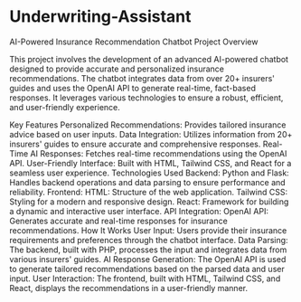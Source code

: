 # Underwriting-Assistant
AI-Powered Insurance Recommendation Chatbot
Project Overview

This project involves the development of an advanced AI-powered chatbot designed to provide accurate and personalized insurance recommendations. 
The chatbot integrates data from over 20+ insurers' guides and uses the OpenAI API to generate real-time, fact-based responses. It leverages various technologies to ensure a robust, efficient, and user-friendly experience.

Key Features
Personalized Recommendations: Provides tailored insurance advice based on user inputs.
Data Integration: Utilizes information from 20+ insurers' guides to ensure accurate and comprehensive responses.
Real-Time AI Responses: Fetches real-time recommendations using the OpenAI API.
User-Friendly Interface: Built with HTML, Tailwind CSS, and React for a seamless user experience.
Technologies Used
Backend:
Python and Flask: Handles backend operations and data parsing to ensure performance and reliability.
Frontend:
HTML: Structure of the web application.
Tailwind CSS: Styling for a modern and responsive design.
React: Framework for building a dynamic and interactive user interface.
API Integration:
OpenAI API: Generates accurate and real-time responses for insurance recommendations.
How It Works
User Input: Users provide their insurance requirements and preferences through the chatbot interface.
Data Parsing: The backend, built with PHP, processes the input and integrates data from various insurers' guides.
AI Response Generation: The OpenAI API is used to generate tailored recommendations based on the parsed data and user input.
User Interaction: The frontend, built with HTML, Tailwind CSS, and React, displays the recommendations in a user-friendly manner.
